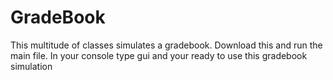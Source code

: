 # GradeBook
This multitude of classes simulates a gradebook. Download this and run the main file. In your console type gui and your ready to use this gradebook simulation
